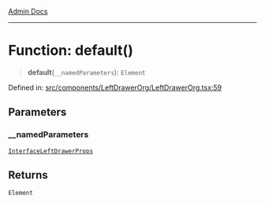 [Admin Docs](/)

***

# Function: default()

> **default**(`__namedParameters`): `Element`

Defined in: [src/components/LeftDrawerOrg/LeftDrawerOrg.tsx:59](https://github.com/PalisadoesFoundation/talawa-admin/blob/main/src/components/LeftDrawerOrg/LeftDrawerOrg.tsx#L59)

## Parameters

### \_\_namedParameters

[`InterfaceLeftDrawerProps`](../interfaces/InterfaceLeftDrawerProps.md)

## Returns

`Element`
